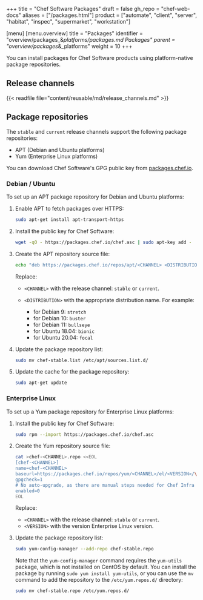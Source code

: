 +++
title = "Chef Software Packages"
draft = false
gh_repo = "chef-web-docs"
aliases = ["/packages.html"]
product = ["automate", "client", "server", "habitat", "inspec", "supermarket", "workstation"]

[menu]
  [menu.overview]
    title = "Packages"
    identifier = "overview/packages_&_platforms/packages.md Packages"
    parent = "overview/packages_&_platforms"
    weight = 10
+++

You can install packages for Chef Software products using platform-native package repositories.

## Release channels

{{< readfile file="content/reusable/md/release_channels.md" >}}

## Package repositories

The `stable` and `current` release channels support the following package repositories:

- APT (Debian and Ubuntu platforms)
- Yum (Enterprise Linux platforms)

You can download Chef Software's GPG public key from [packages.chef.io](https://packages.chef.io/chef.asc).

### Debian / Ubuntu

To set up an APT package repository for Debian and Ubuntu platforms:

1. Enable APT to fetch packages over HTTPS:

    ```bash
    sudo apt-get install apt-transport-https
    ```

1. Install the public key for Chef Software:

    ```bash
    wget -qO - https://packages.chef.io/chef.asc | sudo apt-key add -
    ```

1. Create the APT repository source file:

    ```bash
    echo "deb https://packages.chef.io/repos/apt/<CHANNEL> <DISTRIBUTION> main" > chef-<CHANNEL>.list
    ```

    Replace:

    - `<CHANNEL>` with the release channel: `stable` or `current`.
    - `<DISTRIBUTION>` with the appropriate distribution name. For example:

      - for Debian 9: `stretch`
      - for Debian 10: `buster`
      - for Debian 11: `bullseye`
      - for Ubuntu 18.04: `bionic`
      - for Ubuntu 20.04: `focal`

1. Update the package repository list:

    ```bash
    sudo mv chef-stable.list /etc/apt/sources.list.d/
    ```

1. Update the cache for the package repository:

    ```bash
    sudo apt-get update
    ```

### Enterprise Linux

To set up a Yum package repository for Enterprise Linux platforms:

1. Install the public key for Chef Software:

    ```bash
    sudo rpm --import https://packages.chef.io/chef.asc
    ```

1. Create the Yum repository source file:

    ```bash
    cat >chef-<CHANNEL>.repo <<EOL
    [chef-<CHANNEL>]
    name=chef-<CHANNEL>
    baseurl=https://packages.chef.io/repos/yum/<CHANNEL>/el/<VERSION>/\$basearch/
    gpgcheck=1
    # No auto-upgrade, as there are manual steps needed for Chef Infra Server upgrades
    enabled=0
    EOL
    ```

    Replace:

    - `<CHANNEL>` with the release channel: `stable` or `current`.
    - `<VERSION>` with the version Enterprise Linux version.

1. Update the package repository list:

    ```bash
    sudo yum-config-manager --add-repo chef-stable.repo
    ```

    Note that the `yum-config-manager` command requires the `yum-utils`
    package, which is not installed on CentOS by default. You can
    install the package by running `sudo yum install yum-utils`, or you
    can use the `mv` command to add the repository to the
    `/etc/yum.repos.d/` directory:

    ```bash
    sudo mv chef-stable.repo /etc/yum.repos.d/
    ```
